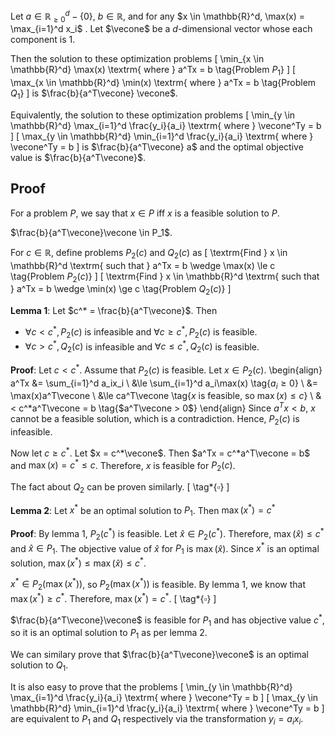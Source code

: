 Let $a \in \mathbb{R}^d_{\ge 0} - \{0\}$, $b \in \mathbb{R}$,
and for any $x \in \mathbb{R}^d, \max(x) = \max_{i=1}^d x_i$
$\newcommand{\vecone}{\mathbf{1}}$
$\newcommand{\norm}[1]{\left\lVert #1 \right\rVert}$.
Let $\vecone$ be a $d$-dimensional vector whose each component is 1.

Then the solution to these optimization problems
\[ \min_{x \in \mathbb{R}^d} \max(x) \textrm{ where } a^Tx = b  \tag{Problem $P_1$} \]
\[ \max_{x \in \mathbb{R}^d} \min(x) \textrm{ where } a^Tx = b  \tag{Problem $Q_1$} \]
is $\frac{b}{a^T\vecone} \vecone$.

Equivalently, the solution to these optimization problems
\[ \min_{y \in \mathbb{R}^d} \max_{i=1}^d \frac{y_i}{a_i} \textrm{ where } \vecone^Ty = b \]
\[ \max_{y \in \mathbb{R}^d} \min_{i=1}^d \frac{y_i}{a_i} \textrm{ where } \vecone^Ty = b \]
is $\frac{b}{a^T\vecone} a$ and the optimal objective value is $\frac{b}{a^T\vecone}$.

## Proof

For a problem $P$, we say that $x \in P$ iff $x$ is a feasible solution to $P$.

$\frac{b}{a^T\vecone}\vecone \in P_1$.

For $c \in \mathbb{R}$, define problems $P_2(c)$ and $Q_2(c)$ as
\[ \textrm{Find } x \in \mathbb{R}^d \textrm{ such that }
a^Tx = b \wedge \max(x) \le c  \tag{Problem $P_2(c)$} \]
\[ \textrm{Find } x \in \mathbb{R}^d \textrm{ such that }
a^Tx = b \wedge \min(x) \ge c  \tag{Problem $Q_2(c)$} \]

**Lemma 1**: Let $c^* = \frac{b}{a^T\vecone}$. Then

* $\forall c < c^*, P_2(c)$ is infeasible and $\forall c \ge c^*, P_2(c)$ is feasible.
* $\forall c > c^*, Q_2(c)$ is infeasible and $\forall c \le c^*, Q_2(c)$ is feasible.

**Proof**:
Let $c < c^*$. Assume that $P_2(c)$ is feasible. Let $x \in P_2(c)$.
\begin{align}
a^Tx &= \sum_{i=1}^d a_ix_i
\\ &\le \sum_{i=1}^d a_i\max(x)  \tag{$a_i \ge 0$}
\\ &= \max(x)a^T\vecone
\\ &\le ca^T\vecone  \tag{$x$ is feasible, so $\max(x) \le c$}
\\ &< c^*a^T\vecone = b  \tag{$a^T\vecone > 0$}
\end{align}
Since $a^Tx < b$, $x$ cannot be a feasible solution, which is a contradiction.
Hence, $P_2(c)$ is infeasible.

Now let $c \ge c^*$. Let $x = c^*\vecone$.
Then $a^Tx = c^*a^T\vecone = b$ and $\max(x) = c^* \le c$.
Therefore, $x$ is feasible for $P_2(c)$.

The fact about $Q_2$ can be proven similarly.
\[ \tag*{$\square$} \]

**Lemma 2**:
Let $x^*$ be an optimal solution to $P_1$. Then $\max(x^*) = c^*$

**Proof**:
By lemma 1, $P_2(c^*)$ is feasible. Let $\widehat{x} \in P_2(c^*)$.
Therefore, $\max(\widehat{x}) \le c^*$ and $\widehat{x} \in P_1$.
The objective value of $\widehat{x}$ for $P_1$ is $\max(\widehat{x})$.
Since $x^*$ is an optimal solution, $\max(x^*) \le \max(\widehat{x}) \le c^*$.

$x^* \in P_2(\max(x^*))$, so $P_2(\max(x^*))$ is feasible.
By lemma 1, we know that $\max(x^*) \ge c^*$.
Therefore, $\max(x^*) = c^*$.
\[ \tag*{$\square$} \]

$\frac{b}{a^T\vecone}\vecone$ is feasible for $P_1$ and has objective value $c^*$,
so it is an optimal solution to $P_1$ as per lemma 2.

We can similary prove that $\frac{b}{a^T\vecone}\vecone$ is an optimal solution to $Q_1$.

It is also easy to prove that the problems
\[ \min_{y \in \mathbb{R}^d} \max_{i=1}^d \frac{y_i}{a_i} \textrm{ where } \vecone^Ty = b \]
\[ \max_{y \in \mathbb{R}^d} \min_{i=1}^d \frac{y_i}{a_i} \textrm{ where } \vecone^Ty = b \]
are equivalent to $P_1$ and $Q_1$ respectively via the transformation $y_i = a_ix_i$.
